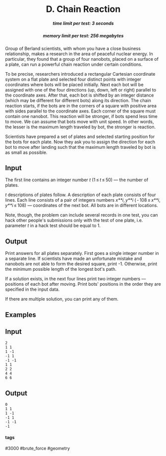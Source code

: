 <h1 style='text-align: center;'> D. Chain Reaction</h1>

<h5 style='text-align: center;'>time limit per test: 3 seconds</h5>
<h5 style='text-align: center;'>memory limit per test: 256 megabytes</h5>

Group of Berland scientists, with whom you have a close business relationship, makes a research in the area of peaceful nuclear energy. In particular, they found that a group of four nanobots, placed on a surface of a plate, can run a powerful chain reaction under certain conditions. 

To be precise, researchers introduced a rectangular Cartesian coordinate system on a flat plate and selected four distinct points with integer coordinates where bots will be placed initially. Next each bot will be assigned with one of the four directions (up, down, left or right) parallel to the coordinate axes. After that, each bot is shifted by an integer distance (which may be different for different bots) along its direction. The chain reaction starts, if the bots are in the corners of a square with positive area with sides parallel to the coordinate axes. Each corner of the square must contain one nanobot. This reaction will be stronger, if bots spend less time to move. We can assume that bots move with unit speed. In other words, the lesser is the maximum length traveled by bot, the stronger is reaction.

Scientists have prepared a set of plates and selected starting position for the bots for each plate. Now they ask you to assign the direction for each bot to move after landing such that the maximum length traveled by bot is as small as possible.

## Input

The first line contains an integer number *t* (1 ≤ *t* ≤ 50) — the number of plates.

*t* descriptions of plates follow. A description of each plate consists of four lines. Each line consists of a pair of integers numbers *x**i*, *y**i* ( - 108 ≤ *x**i*, *y**i* ≤ 108) — coordinates of the next bot. All bots are in different locations.

Note, though, the problem can include several records in one test, you can hack other people's submissions only with the test of one plate, i.e. parameter *t* in a hack test should be equal to 1.

## Output

Print answers for all plates separately. First goes a single integer number in a separate line. If scientists have made an unfortunate mistake and nanobots are not able to form the desired square, print -1. Otherwise, print the minimum possible length of the longest bot's path.

If a solution exists, in the next four lines print two integer numbers — positions of each bot after moving. Print bots' positions in the order they are specified in the input data.

If there are multiple solution, you can print any of them.

## Examples

## Input


```
2  
1 1  
1 -1  
-1 1  
-1 -1  
1 1  
2 2  
4 4  
6 6  

```
## Output


```
0  
1 1  
1 -1  
-1 1  
-1 -1  
-1  

```


#### tags 

#3000 #brute_force #geometry 